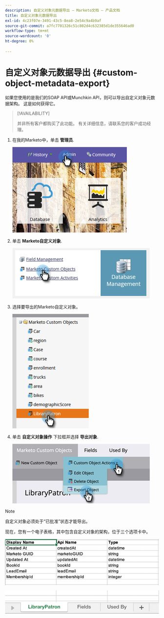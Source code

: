 ```yaml
---
description: 自定义对象元数据导出 — Marketo文档 — 产品文档
title: 自定义对象元数据导出
exl-id: 4c23f07e-3491-43c5-8ea8-2e54c9a4b9af
source-git-commit: a7fc7701326c51c802d4c632385d1de355646ad0
workflow-type: tm+mt
source-wordcount: '0'
ht-degree: 0%

---
```


# 自定义对象元数据导出 {#custom-object-metadata-export}

如果您使用的是我们的SOAP API或Munchkin API，则可以导出自定义对象元数据架构。 这是如何获得它。

>[!AVAILABILITY]
>
>并非所有客户都购买了此功能。 有关详细信息，请联系您的客户成功经理。

1. 在我的Marketo中，单击 **管理员**.

   ![](assets/custom-object-metadata-export-1.png)

1. 单击 **Marketo自定义对象**.

   ![](assets/custom-object-metadata-export-2.png)

1. 选择要导出的Marketo自定义对象。

   ![](assets/custom-object-metadata-export-3.png)

1. 单击 **自定义对象操作** 下拉框并选择 **导出对象**.

   ![](assets/custom-object-metadata-export-4.png)

>[!NOTE]
>
>自定义对象必须处于“已批准”状态才能导出。

现在，您有一个电子表格，其中包含自定义对象的架构，位于三个选项卡中。

![](assets/custom-object-metadata-export-5.png)

![](assets/custom-object-metadata-export-6.png)
